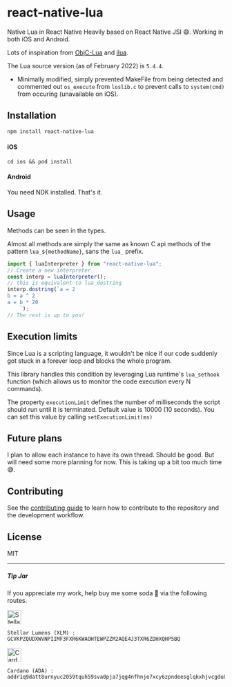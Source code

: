 # react-native-lua

Native Lua in React Native
Heavily based on React Native JSI 😅.
Working in both iOS and Android.

Lots of inspiration from [ObjC-Lua](https://github.com/PedestrianSean/ObjC-Lua) and [ilua](https://github.com/profburke/ilua).

The Lua source version (as of February 2022) is `5.4.4`.
- Minimally modified, simply prevented MakeFile from being detected and commented out `os_execute` from `loslib.c` to prevent calls to `system(cmd)` from occuring (unavailable on iOS).

## Installation

```sh
npm install react-native-lua
```

#### iOS
```
cd ios && pod install
```
#### Android
You need NDK installed. That's it.

## Usage

Methods can be seen in the types.

Almost all methods are simply the same as known C api methods of the pattern `lua_${methodName}`, sans the `lua_` prefix.

```js
import { luaInterpreter } from "react-native-lua";
// Create a new interpreter
const interp = luaInterpreter();
// this is equivalent to lua_dostring
interp.dostring(`a = 2
b = a ^ 2
a = b * 20
    `);
// The rest is up to you!
```

## Execution limits

Since Lua is a scripting language, it wouldn't be nice if our code suddenly got stuck in a forever loop and blocks the whole program.

This library handles this condition by leveraging Lua runtime's `lua_sethook` function (which allows us to monitor the code execution every N commands).

The property `executionLimit` defines the number of milliseconds the script should run until it is terminated. Default value is 10000 (10 seconds). You can set this value by calling `setExecutionLimit(ms)`


## Future plans
I plan to allow each instance to have its own thread. Should be good. But will need some more planning for now. This is taking up a bit too much time 😅.


## Contributing

See the [contributing guide](CONTRIBUTING.md) to learn how to contribute to the repository and the development workflow.

## License

MIT


---
##### Tip Jar

If you appreciate my work, help buy me some soda 🥤 via the following routes.

<img src="https://upload.wikimedia.org/wikipedia/commons/5/56/Stellar_Symbol.png" alt="Stellar" height="32"/>

```
Stellar Lumens (XLM) : 
GCVKPZQUDXWVNPIIMF3FXR6KWAOHTEWPZZM2AQE4J3TXR6ZDHXQHP5BQ
```

<img src="https://upload.wikimedia.org/wikipedia/commons/1/19/Coin-ada-big.svg" alt="Cardano" height="32">

```
Cardano (ADA) : 
addr1q9datt8urnyuc2059tquh59sva0pja7jqg4nfhnje7xcy6zpndeesglqkxhjvcgdu820flcecjzunwp6qen4yr92gm6smssug8
```
